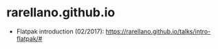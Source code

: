 # rarellano.github.io  
* Flatpak introduction (02/2017): https://rarellano.github.io/talks/intro-flatpak/#

